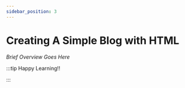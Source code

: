 ```yaml
---
sidebar_position: 3
---
```


# Creating A Simple Blog with HTML

_Brief Overview Goes Here_

:::tip Happy Learning!!

<QuestButton text="Go To Quest" link="https://app.stackup.dev/quest_page/creating-a-simple-blog-with-html"/>

:::
